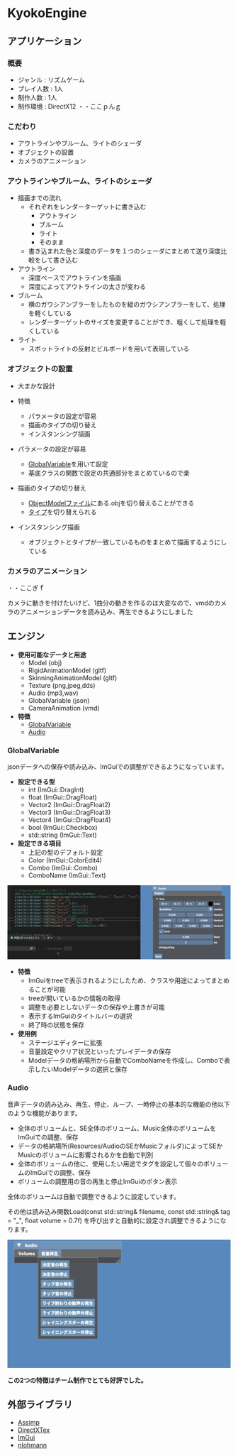 # KyokoEngine

## アプリケーション
### 概要
* ジャンル : リズムゲーム
* プレイ人数 : 1人
* 制作人数 : 1人
* 制作環境 : DirectX12
・・ここｐんｇ
### こだわり
* アウトラインやブルーム、ライトのシェーダ
* オブジェクトの設置
* カメラのアニメーション

### アウトラインやブルーム、ライトのシェーダ
- 描画までの流れ
    * それぞれをレンダーターゲットに書き込む
        * アウトライン
        * ブルーム
        * ライト
        * そのまま
    * 書き込まれた色と深度のデータを１つのシェーダにまとめて送り深度比較をして書き込む
- アウトライン
    * 深度ベースでアウトラインを描画
    * 深度によってアウトラインの太さが変わる
- ブルーム
    * 横のガウシアンブラーをしたものを縦のガウシアンブラーをして、処理を軽くしている
    * レンダーターゲットのサイズを変更することができ、粗くして処理を軽くしている
- ライト
    * スポットライトの反射とビルボードを用いて表現している

### オブジェクトの設置
- 大まかな設計

- 特徴
    * パラメータの設定が容易
    * 描画のタイプの切り替え
    * インスタンシング描画
- パラメータの設定が容易
    * [GlobalVariable](#GlobalVariable)を用いて設定
    * 基底クラスの関数で設定の共通部分をまとめているので楽
- 描画のタイプの切り替え
    * [ObjectModelファイル]()にある.objを切り替えることができる
    * [タイプ](#アウトラインやブルーム、ライトのシェーダ)を切り替えられる
- インスタンシング描画
    * オブジェクトとタイプが一致しているものをまとめて描画するようにしている


### カメラのアニメーション
・・ここぎｆ

カメラに動きを付けたいけど、1曲分の動きを作るのは大変なので、vmdのカメラのアニメーションデータを読み込み、再生できるようにしました


## エンジン
- **使用可能なデータと用途**
    * Model (obj)
    * RigidAnimationModel (gltf)
    * SkinningAnimationModel (gltf)
    * Texture (png,jpeg,dds)
    * Audio (mp3,wav)
    * GlobalVariable (json)
    * CameraAnimation (vmd)
- **特徴**
    * [GlobalVariable](#GlobalVariable)
    * [Audio](#Audio)

### GlobalVariable
jsonデータへの保存や読み込み、ImGuiでの調整ができるようになっています。
- **設定できる型**
    * int (ImGui::DragInt)
    * float (ImGui::DragFloat)
    * Vector2 (ImGui::DragFloat2)
    * Vector3 (ImGui::DragFloat3)
    * Vector4 (ImGui::DragFloat4)
    * bool (ImGui::Checkbox)
    * std::string (ImGui::Text)
- **設定できる項目**
    * 上記の型のデフォルト設定
    * Color (ImGui::ColorEdit4)
    * Combo (ImGui::Combo)
    * ComboName (ImGui::Text)

![GlobalVariableの設定](https://github.com/MizukamiKotaro/KyokoEngine/blob/master/githubResources/kyokoGlobal.png)

- **特徴**
    * ImGuiをtreeで表示されるようにしたため、クラスや用途によってまとめることが可能
    * treeが開いているかの情報の取得
    * 調整を必要としないデータの保存や上書きが可能
    * 表示するImGuiのタイトルバーの選択
    * 終了時の状態を保存
- **使用例**
    * ステージエディターに拡張
    * 音量設定やクリア状況といったプレイデータの保存
    * Modelデータの格納場所から自動でComboNameを作成し、Comboで表示したいModelデータの選択と保存


### Audio
音声データの読み込み、再生、停止、ループ、一時停止の基本的な機能の他以下のような機能があります。
* 全体のボリュームと、SE全体のボリューム、Music全体のボリュームをImGuiでの調整、保存
* データの格納場所(Resources/AudioのSEかMusicフォルダ)によってSEかMusicのボリュームに影響されるかを自動で判別
* 全体のボリュームの他に、使用したい用途でタグを設定して個々のボリュームのImGuiでの調整、保存
* ボリュームの調整用の音の再生と停止ImGuiのボタン表示

全体のボリュームは自動で調整できるように設定しています。

その他は読み込み関数Load(const std::string& filename, const std::string& tag = "_", float volume = 0.7f)
を呼び出すと自動的に設定され調整できるようになります。

![AudioのImGui](https://github.com/MizukamiKotaro/KyokoEngine/blob/master/githubResources/audio.gif)

**この2つの特徴はチーム制作でとても好評でした。**

## 外部ライブラリ
* [Assimp](https://github.com/assimp/assimp)
* [DirectXTex](https://github.com/microsoft/DirectXTex)
* [ImGui](https://github.com/ocornut/imgui)
* [nlohmann](https://github.com/nlohmann/json)
